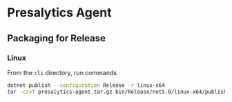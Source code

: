 # Presalytics Agent

## Packaging for Release

### Linux

From the `cli` directory, run commands

````bash
dotnet publish --configuration Release -r linux-x64
tar -czvf presalytics-agent.tar.gz bin/Release/net5.0/linux-x64/publish
````


